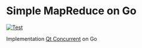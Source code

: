 # Simple MapReduce on Go

[![Test](https://github.com/RPG-18/concurent/actions/workflows/concurent.yml/badge.svg?branch=main)](https://github.com/RPG-18/concurent/actions/workflows/concurent.yml)

Implementation [Qt Concurrent](https://doc.qt.io/qt-6/qtconcurrent-index.html) on Go